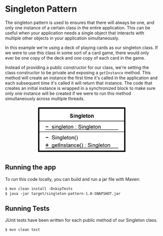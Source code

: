 # Singleton Pattern

The singleton pattern is used to ensures that there will always be one, and only one instance of a certain class in
the entire application. This can be useful when your application needs a single object that interacts with multiple
other objects in your application simultaneously.

In this example we're using a deck of playing cards as our singleton class. If we were to use this class in some sort of
a card game, there would only ever be one copy of the deck and one copy of each card in the game.

Instead of providing a public constructor for our class, we're setting the class constructor to be private and exposing
a `getInstance` method. This method will create an instance the first time it's called in the application and each
subsequent time it's called it will return that instance. The code that creates an initial instance is wrapped in a
synchronized block to make sure only one instance will be created if we were to run this method simultaneously across
multiple threads.

<p align="center">
    <img width="300" src="/singleton-pattern/images/SingletonClass.png">
</p>

## Running the app

To run this code locally, you can build and run a jar file with Maven:

```
$ mvn clean install -DskipTests
$ java -jar target/singleton-pattern-1.0-SNAPSHOT.jar
```

## Running Tests

JUnit tests have been written for each public method of our Singleton class.

```
$ mvn clean test
```

